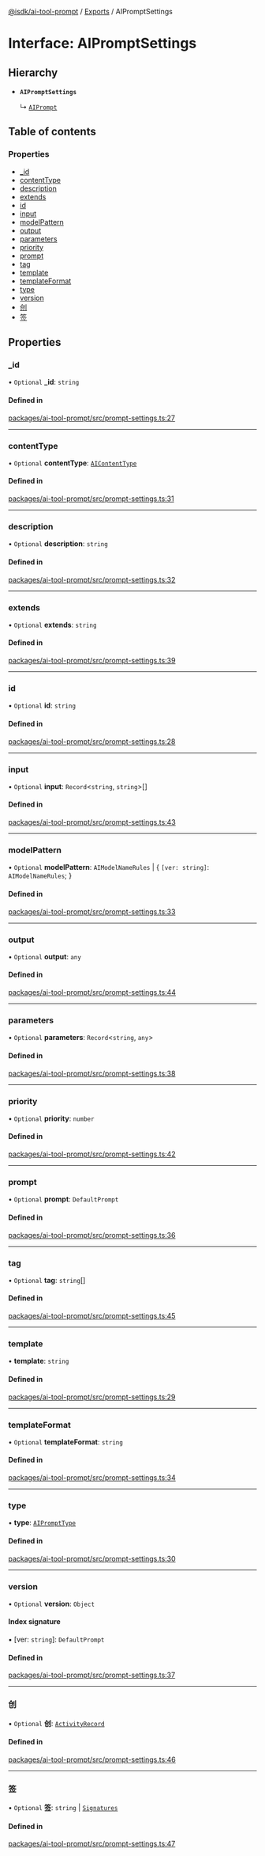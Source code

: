 [@isdk/ai-tool-prompt](../README.md) / [Exports](../modules.md) / AIPromptSettings

# Interface: AIPromptSettings

## Hierarchy

- **`AIPromptSettings`**

  ↳ [`AIPrompt`](../classes/AIPrompt.md)

## Table of contents

### Properties

- [\_id](AIPromptSettings.md#_id)
- [contentType](AIPromptSettings.md#contenttype)
- [description](AIPromptSettings.md#description)
- [extends](AIPromptSettings.md#extends)
- [id](AIPromptSettings.md#id)
- [input](AIPromptSettings.md#input)
- [modelPattern](AIPromptSettings.md#modelpattern)
- [output](AIPromptSettings.md#output)
- [parameters](AIPromptSettings.md#parameters)
- [priority](AIPromptSettings.md#priority)
- [prompt](AIPromptSettings.md#prompt)
- [tag](AIPromptSettings.md#tag)
- [template](AIPromptSettings.md#template)
- [templateFormat](AIPromptSettings.md#templateformat)
- [type](AIPromptSettings.md#type)
- [version](AIPromptSettings.md#version)
- [创](AIPromptSettings.md#创)
- [签](AIPromptSettings.md#签)

## Properties

### \_id

• `Optional` **\_id**: `string`

#### Defined in

[packages/ai-tool-prompt/src/prompt-settings.ts:27](https://github.com/isdk/ai-tool-prompt.js/blob/17ac08ca2b2dcdd65a4b927b603606823eb0d67e/src/prompt-settings.ts#L27)

___

### contentType

• `Optional` **contentType**: [`AIContentType`](../modules.md#aicontenttype)

#### Defined in

[packages/ai-tool-prompt/src/prompt-settings.ts:31](https://github.com/isdk/ai-tool-prompt.js/blob/17ac08ca2b2dcdd65a4b927b603606823eb0d67e/src/prompt-settings.ts#L31)

___

### description

• `Optional` **description**: `string`

#### Defined in

[packages/ai-tool-prompt/src/prompt-settings.ts:32](https://github.com/isdk/ai-tool-prompt.js/blob/17ac08ca2b2dcdd65a4b927b603606823eb0d67e/src/prompt-settings.ts#L32)

___

### extends

• `Optional` **extends**: `string`

#### Defined in

[packages/ai-tool-prompt/src/prompt-settings.ts:39](https://github.com/isdk/ai-tool-prompt.js/blob/17ac08ca2b2dcdd65a4b927b603606823eb0d67e/src/prompt-settings.ts#L39)

___

### id

• `Optional` **id**: `string`

#### Defined in

[packages/ai-tool-prompt/src/prompt-settings.ts:28](https://github.com/isdk/ai-tool-prompt.js/blob/17ac08ca2b2dcdd65a4b927b603606823eb0d67e/src/prompt-settings.ts#L28)

___

### input

• `Optional` **input**: `Record`\<`string`, `string`\>[]

#### Defined in

[packages/ai-tool-prompt/src/prompt-settings.ts:43](https://github.com/isdk/ai-tool-prompt.js/blob/17ac08ca2b2dcdd65a4b927b603606823eb0d67e/src/prompt-settings.ts#L43)

___

### modelPattern

• `Optional` **modelPattern**: `AIModelNameRules` \| \{ `[ver: string]`: `AIModelNameRules`;  }

#### Defined in

[packages/ai-tool-prompt/src/prompt-settings.ts:33](https://github.com/isdk/ai-tool-prompt.js/blob/17ac08ca2b2dcdd65a4b927b603606823eb0d67e/src/prompt-settings.ts#L33)

___

### output

• `Optional` **output**: `any`

#### Defined in

[packages/ai-tool-prompt/src/prompt-settings.ts:44](https://github.com/isdk/ai-tool-prompt.js/blob/17ac08ca2b2dcdd65a4b927b603606823eb0d67e/src/prompt-settings.ts#L44)

___

### parameters

• `Optional` **parameters**: `Record`\<`string`, `any`\>

#### Defined in

[packages/ai-tool-prompt/src/prompt-settings.ts:38](https://github.com/isdk/ai-tool-prompt.js/blob/17ac08ca2b2dcdd65a4b927b603606823eb0d67e/src/prompt-settings.ts#L38)

___

### priority

• `Optional` **priority**: `number`

#### Defined in

[packages/ai-tool-prompt/src/prompt-settings.ts:42](https://github.com/isdk/ai-tool-prompt.js/blob/17ac08ca2b2dcdd65a4b927b603606823eb0d67e/src/prompt-settings.ts#L42)

___

### prompt

• `Optional` **prompt**: `DefaultPrompt`

#### Defined in

[packages/ai-tool-prompt/src/prompt-settings.ts:36](https://github.com/isdk/ai-tool-prompt.js/blob/17ac08ca2b2dcdd65a4b927b603606823eb0d67e/src/prompt-settings.ts#L36)

___

### tag

• `Optional` **tag**: `string`[]

#### Defined in

[packages/ai-tool-prompt/src/prompt-settings.ts:45](https://github.com/isdk/ai-tool-prompt.js/blob/17ac08ca2b2dcdd65a4b927b603606823eb0d67e/src/prompt-settings.ts#L45)

___

### template

• **template**: `string`

#### Defined in

[packages/ai-tool-prompt/src/prompt-settings.ts:29](https://github.com/isdk/ai-tool-prompt.js/blob/17ac08ca2b2dcdd65a4b927b603606823eb0d67e/src/prompt-settings.ts#L29)

___

### templateFormat

• `Optional` **templateFormat**: `string`

#### Defined in

[packages/ai-tool-prompt/src/prompt-settings.ts:34](https://github.com/isdk/ai-tool-prompt.js/blob/17ac08ca2b2dcdd65a4b927b603606823eb0d67e/src/prompt-settings.ts#L34)

___

### type

• **type**: [`AIPromptType`](../modules.md#aiprompttype)

#### Defined in

[packages/ai-tool-prompt/src/prompt-settings.ts:30](https://github.com/isdk/ai-tool-prompt.js/blob/17ac08ca2b2dcdd65a4b927b603606823eb0d67e/src/prompt-settings.ts#L30)

___

### version

• `Optional` **version**: `Object`

#### Index signature

▪ [ver: `string`]: `DefaultPrompt`

#### Defined in

[packages/ai-tool-prompt/src/prompt-settings.ts:37](https://github.com/isdk/ai-tool-prompt.js/blob/17ac08ca2b2dcdd65a4b927b603606823eb0d67e/src/prompt-settings.ts#L37)

___

### 创

• `Optional` **创**: [`ActivityRecord`](ActivityRecord.md)

#### Defined in

[packages/ai-tool-prompt/src/prompt-settings.ts:46](https://github.com/isdk/ai-tool-prompt.js/blob/17ac08ca2b2dcdd65a4b927b603606823eb0d67e/src/prompt-settings.ts#L46)

___

### 签

• `Optional` **签**: `string` \| [`Signatures`](Signatures.md)

#### Defined in

[packages/ai-tool-prompt/src/prompt-settings.ts:47](https://github.com/isdk/ai-tool-prompt.js/blob/17ac08ca2b2dcdd65a4b927b603606823eb0d67e/src/prompt-settings.ts#L47)
